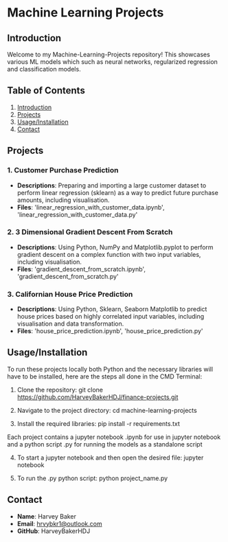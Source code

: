 # Machine Learning Projects
## Introduction

Welcome to my Machine-Learning-Projects repository! 
This showcases various ML models which such as neural networks, regularized regression and classification models.

## Table of Contents
 1. [Introduction](#introduction)
 2. [Projects](#projects)
 3. [Usage/Installation](#usage/installation)
 4. [Contact](#contact)

## Projects

### 1. Customer Purchase Prediction
- **Descriptions**: Preparing and importing a large customer dataset to perform linear regression (sklearn) as a way to predict future purchase amounts, including visualisation. 
- **Files**: 'linear_regression_with_customer_data.ipynb', 'linear_regression_with_customer_data.py'

### 2. 3 Dimensional Gradient Descent From Scratch
- **Descriptions**: Using Python, NumPy and Matplotlib.pyplot to perform gradient descent on a complex function with two input variables, including visualisation.
- **Files**: 'gradient_descent_from_scratch.ipynb', 'gradient_descent_from_scratch.py'

### 3. Californian House Price Prediction
- **Descriptions**: Using Python, Sklearn, Seaborn Matplotlib to predict house prices based on highly correlated input variables, including visualisation and data transformation.
- **Files**: 'house_price_prediction.ipynb', 'house_price_prediction.py'

## Usage/Installation

To run these projects locally both Python and the necessary libraries will have to be installed, here are the steps all done in the CMD Terminal:

1. Clone the repository:
    git clone https://github.com/HarveyBakerHDJ/finance-projects.git

2. Navigate to the project directory:
    cd machine-learning-projects

3. Install the required libraries:
    pip install -r requirements.txt

Each project contains a jupyter notebook .ipynb for use in jupyter notebook and a python script .py for running the models as a standalone script

4. To start a jupyter notebook and then open the desired file:
    jupyter notebook

5. To run the .py python script:
    python project_name.py

## Contact

- **Name**: Harvey Baker
- **Email**: hrvybkr1@outlook.com
- **GitHub**: HarveyBakerHDJ
